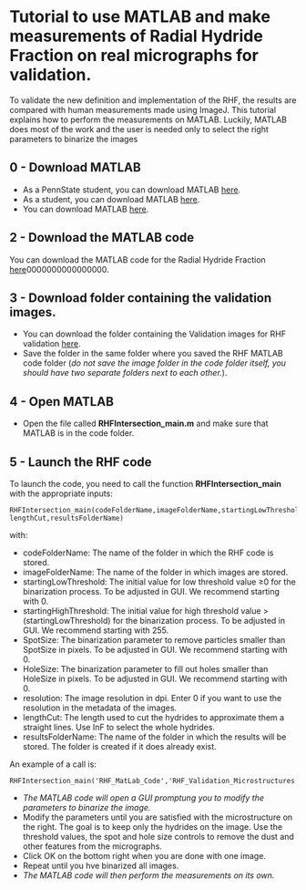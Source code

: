 # Tutorial to use MATLAB and make measurements of Radial Hydride Fraction on real micrographs for validation. 

To validate the new definition and implementation of the RHF, the results are compared with human measurements made using ImageJ. 
This tutorial explains how to perform the measurements on MATLAB. 
Luckily, MATLAB does most of the work and the user is needed only to select the right parameters to binarize the images

## 0 - Download MATLAB
* As a PennState student, you can download MATLAB [here](https://softwarestore.psu.edu/mathworks-license/-8474).
* As a student, you can download MATLAB [here](https://www.mathworks.com/products/matlab/student.html).
* You can download MATLAB [here](https://www.mathworks.com/products/get-matlab.html?s_tid=gn_getml).

## 2 - Download the MATLAB code
You can download the MATLAB code for the Radial Hydride Fraction [here]()0000000000000000.

## 3 - Download folder containing the validation images. 
* You can download the folder containing the Validation images for RHF validation [here](https://github.com/simopier/QuantifyingHydrideMicrostructure/tree/master/RHF_Validation_Microstructures).
* Save the folder in the same folder where you saved the RHF MATLAB code folder (*do not save the image folder in the code folder itself, you should have two separate folders next to each other.*). 

## 4 - Open MATLAB
* Open the file called __RHFIntersection_main.m__ and make sure that MATLAB is in the code folder.

## 5 - Launch the RHF code 
To launch the code, you need to call the function __RHFIntersection_main__ with the appropriate inputs:
```
RHFIntersection_main(codeFolderName,imageFolderName,startingLowThreshold,startingHighThreshold,SpotSize,HoleSize,resolution, lengthCut,resultsFolderName)
```
with:
- codeFolderName: The name of the folder in which the RHF code is stored.
- imageFolderName: The name of the folder in which images are stored.
- startingLowThreshold: The initial value for low threshold value ≥0 for the binarization process. To be adjusted in GUI. We recommend starting with 0.
- startingHighThreshold: The initial value for high threshold value >(startingLowThreshold) for the binarization process. To be adjusted in GUI. We recommend starting with 255.
- SpotSize: The binarization parameter to remove particles smaller than SpotSize in pixels. To be adjusted in GUI. We recommend starting with 0.
- HoleSize: The binarization parameter to fill out holes smaller than HoleSize in pixels. To be adjusted in GUI. We recommend starting with 0.
- resolution: The image resolution  in dpi. Enter 0 if you want to use the resolution in the metadata of the images.
- lengthCut: The length used to cut the hydrides to approximate them a straight lines. Use InF to select the whole hydrides.
- resultsFolderName: The name of the folder in which the results will be stored. The folder is created if it does already exist.

An example of a call is:

```
RHFIntersection_main('RHF_MatLab_Code','RHF_Validation_Microstructures',240,255,90,10,0,inf,'RHF_Validation_Results')
```

* *The MATLAB code will open a GUI promptung you to modify the parameters to binarize the image.* 
* Modify the parameters until you are satisfied with the microstructure on the right. The goal is to keep only the hydrides on the image. Use the threshold values, the spot and hole size controls to remove the dust and other features from the micrographs.
* Click OK on the bottom right when you are done with one image.
* Repeat until you hve binarized all images.
* *The MATLAB code will then perform the measurements on its own.*
